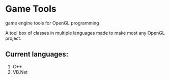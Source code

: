# Game Tools
game engine tools for OpenGL programming

A tool box of classes in multiple languages made to make most any OpenGL project.

## Current languages:
1) C++
2) VB.Net

